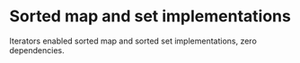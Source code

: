# Sorted map and set implementations

Iterators enabled sorted map and sorted set implementations, zero dependencies.
